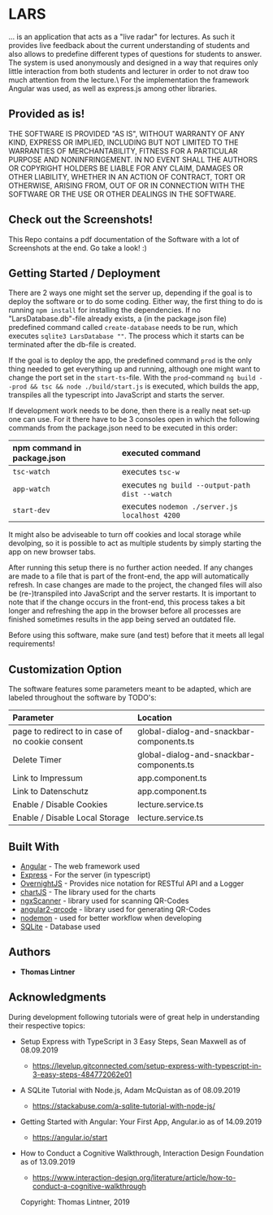 # LARS

... is an application that acts as a "live radar" for lectures. As such it provides live feedback about the current understanding of students and also allows to predefine different types of questions for students to answer. The system is used anonymously and designed in a way that requires only little interaction from both students and lecturer in order to not draw too much attention from the lecture.\\
For the implementation the framework Angular was used, as well as express.js among other libraries. 


## Provided as is!

THE SOFTWARE IS PROVIDED "AS IS", WITHOUT WARRANTY OF ANY KIND, EXPRESS OR IMPLIED, INCLUDING BUT NOT LIMITED TO THE WARRANTIES OF MERCHANTABILITY, FITNESS FOR A PARTICULAR PURPOSE AND NONINFRINGEMENT. IN NO EVENT SHALL THE AUTHORS OR COPYRIGHT HOLDERS BE LIABLE FOR ANY CLAIM, DAMAGES OR OTHER LIABILITY, WHETHER IN AN ACTION OF CONTRACT, TORT OR OTHERWISE, ARISING FROM, OUT OF OR IN CONNECTION WITH THE SOFTWARE OR THE USE OR OTHER DEALINGS IN THE SOFTWARE.

## Check out the Screenshots!

This Repo contains a pdf documentation of the Software with a lot of Screenshots at the end. Go take a look! :)

## Getting Started / Deployment

There are 2 ways one might set the server up, depending if the goal is to deploy the software or to do some coding.
Either way, the first thing to do is running ``npm install`` for installing the dependencies. If no "LarsDatabase.db"-file already exists, a (in the package.json file) predefined command called ``create-database`` needs to be run, which executes ``sqlite3 LarsDatabase ""``. The process which it starts can be terminated after the db-file is created.

If the goal is to deploy the app, the predefined command ``prod`` is the only thing needed to get everything up and running, although one might want to change the port set in the ``start-ts``-file. With the ``prod``-command ``ng build --prod && tsc && node ./build/start.js`` is executed, which builds the app, transpiles all the typescript into JavaScript and starts the server.

If development work needs to be done, then there is a really neat set-up one can use. For it there have to be 3 consoles open in which the following commands from the package.json need to be executed in this order:



| npm command in package.json | executed command                                 |
| :-------------------------- | :----------------------------------------------- |
| ``tsc-watch``               | executes ``tsc-w``                               |
| ``app-watch``               | executes ``ng build --output-path dist --watch`` |
| ``start-dev``               | executes ``nodemon ./server.js localhost 4200``  |



It might also be adviseable to turn off cookies and local storage while devolping, so it is possible to act as multiple students by simply starting the app on new browser tabs.

After running this setup there is no further action needed. If any changes are made to a file that is part of the front-end, the app will automatically refresh. In case changes are made to the project, the changed files will also be (re-)transpiled into JavaScript and the server restarts. It is important to note that if the change occurs in the front-end, this process takes a bit longer and refreshing the app in the browser before all processes are finished sometimes results in the app being served an outdated file.



Before using this software, make sure (and test) before that it meets all legal requirements!

## Customization Option

The software features some parameters meant to be adapted, which are labeled throughout the software by TODO's:

| Parameter                                         | Location                                         |
| :-------------------------------------------------| :----------------------------------------------- |
| page to redirect to in case of no cookie consent  | global-dialog-and-snackbar-components.ts         |
| Delete Timer                                      | global-dialog-and-snackbar-components.ts         |
| Link to Impressum                                 | app.component.ts                                 |
| Link to Datenschutz                               | app.component.ts                                 |
| Enable / Disable Cookies                          | lecture.service.ts                               |
| Enable / Disable Local Storage                    | lecture.service.ts                               |

## Built With

* [Angular](https://angular.io/) - The web framework used
* [Express](https://expressjs.com/) - For the server (in typescript)
* [OvernightJS](https://github.com/seanpmaxwell/overnight) - Provides nice notation for RESTful API and a Logger
* [chartJS](https://www.chartjs.org/) - The library used for the charts
* [ngxScanner](https://github.com/zxing-js/ngx-scanner) - library used for scanning QR-Codes
* [angular2-qrcode](https://github.com/SuperiorJT/angular2-qrcode) - library used for generating QR-Codes
* [nodemon](https://nodemon.io/) - used for better workflow when developing
* [SQLite](https://www.sqlite.org/index.html) - Database used



## Authors

* __Thomas Lintner__





## Acknowledgments

During development following tutorials were of great help in understanding their respective topics:

* Setup Express with TypeScript in 3 Easy Steps, Sean Maxwell as of 08.09.2019
  * https://levelup.gitconnected.com/setup-express-with-typescript-in-3-easy-steps-484772062e01

* A SQLite Tutorial with Node.js, Adam McQuistan as of 08.09.2019
  * https://stackabuse.com/a-sqlite-tutorial-with-node-js/
* Getting Started with Angular: Your First App, Angular.io as of 14.09.2019
  * https://angular.io/start
* How to Conduct a Cognitive Walkthrough, Interaction Design Foundation as of 13.09.2019
  * https://www.interaction-design.org/literature/article/how-to-conduct-a-cognitive-walkthrough
  
  
  Copyright: Thomas Lintner, 2019
